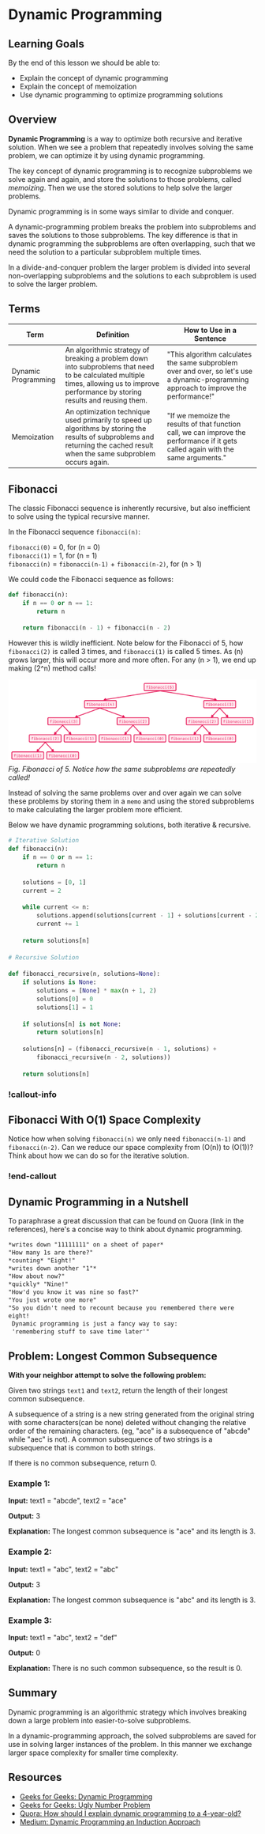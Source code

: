 # Dynamic Programming

## Learning Goals

By the end of this lesson we should be able to:

- Explain the concept of dynamic programming
- Explain the concept of memoization
- Use dynamic programming to optimize programming solutions

## Overview

**Dynamic Programming** is a way to optimize both recursive and iterative solution. When we see a problem that repeatedly involves solving the same problem, we can optimize it by using dynamic programming.

The key concept of dynamic programming is to recognize subproblems we solve again and again, and store the solutions to those problems, called _memoizing_. Then we use the stored solutions to help solve the larger problems.

Dynamic programming is in some ways similar to divide and conquer.

A dynamic-programming problem breaks the problem into subproblems and saves the solutions to those subproblems. The key difference is that in dynamic programming the subproblems are often overlapping, such that we need the solution to a particular subproblem multiple times.

In a divide-and-conquer problem the larger problem is divided into several non-overlapping subproblems and the solutions to each subproblem is used to solve the larger problem.

## Terms

| Term                | Definition                                                                                                                                                                             | How to Use in a Sentence                                                                                                               |
| ------------------- | -------------------------------------------------------------------------------------------------------------------------------------------------------------------------------------- | -------------------------------------------------------------------------------------------------------------------------------------- |
| Dynamic Programming | An algorithmic strategy of breaking a problem down into subproblems that need to be calculated multiple times, allowing us to improve performance by storing results and reusing them. | "This algorithm calculates the same subproblem over and over, so let's use a dynamic-programming approach to improve the performance!" |
| Memoization         | An optimization technique used primarily to speed up algorithms by storing the results of subproblems and returning the cached result when the same subproblem occurs again.           | "If we memoize the results of that function call, we can improve the performance if it gets called again with the same arguments."     |

## Fibonacci

The classic Fibonacci sequence is inherently recursive, but also inefficient to solve using the typical recursive manner.

In the Fibonacci sequence `fibonacci(n)`:

`fibonacci(0)` = 0, for \(n = 0\)  
`fibonacci(1)` = 1, for \(n = 1\)  
`fibonacci(n)` = `fibonacci(n-1)` + `fibonacci(n-2)`, for \(n > 1\)

We could code the Fibonacci sequence as follows:

```python
def fibonacci(n):
    if n == 0 or n == 1:
        return n

    return fibonacci(n - 1) + fibonacci(n - 2)
```

However this is wildly inefficient. Note below for the Fibonacci of 5, how `fibonacci(2)` is called 3 times, and `fibonacci(1)` is called 5 times. As \(n\) grows larger, this will occur more and more often. For any \(n > 1\), we end up making \(2^n\) method calls!

![fibonacci(5) calls fibonacci(4)(a) and fibonacci(3)(b). fibonacci(4)(a) calls fibonacci(3)(c) and fibonacci(2)(d). fibonacci(3)(c) calls fibonacci(2)(e) and fibonacci(1)(f). fibonacci(2)(e) calls fibonacci(1)(g) and fibonacci(0)(h). fibonacci(2)(d) calls fibonacci(1)(i) and fibonacci(0)(j). fibonacci(3)(b) calls fibonacci(2)(k) and fibonacci(1)(l). fibonacci(2)(k) calls fibonacci(1)(m) and fibonacci(0)(n).](../assets/algorithmic-strategies_dynamic-programming_fibonacci-inefficient.png)  
_Fig. Fibonacci of 5. Notice how the same subproblems are repeatedly called!_

Instead of solving the same problems over and over again we can solve these problems by storing them in a `memo` and using the stored subproblems to make calculating the larger problem more efficient.

Below we have dynamic programming solutions, both iterative & recursive.

```python
# Iterative Solution
def fibonacci(n):
    if n == 0 or n == 1:
        return n

    solutions = [0, 1]
    current = 2

    while current <= n:
        solutions.append(solutions[current - 1] + solutions[current - 2])
        current += 1

    return solutions[n]

# Recursive Solution

def fibonacci_recursive(n, solutions=None):
    if solutions is None:
        solutions = [None] * max(n + 1, 2)
        solutions[0] = 0
        solutions[1] = 1

    if solutions[n] is not None:
        return solutions[n]

    solutions[n] = (fibonacci_recursive(n - 1, solutions) +
        fibonacci_recursive(n - 2, solutions))

    return solutions[n]
```

### !callout-info

## Fibonacci With O(1) Space Complexity

Notice how when solving `fibonacci(n)` we only need `fibonacci(n-1)` and `fibonacci(n-2)`. Can we reduce our space complexity from \(O(n)\) to \(O(1)\)? Think about how we can do so for the iterative solution.

### !end-callout

## Dynamic Programming in a Nutshell

To paraphrase a great discussion that can be found on Quora (link in the references), here's a concise way to think about dynamic programming.

```
*writes down "11111111" on a sheet of paper*
"How many 1s are there?"
*counting* "Eight!"
*writes down another "1"*
"How about now?"
*quickly* "Nine!"
"How'd you know it was nine so fast?"
"You just wrote one more"
"So you didn't need to recount because you remembered there were eight!
 Dynamic programming is just a fancy way to say:
 'remembering stuff to save time later'"
```

## Problem: Longest Common Subsequence

**With your neighbor attempt to solve the following problem:**

Given two strings `text1` and `text2`, return the length of their longest common subsequence.

A subsequence of a string is a new string generated from the original string with some characters(can be none) deleted without changing the relative order of the remaining characters. (eg, "ace" is a subsequence of "abcde" while "aec" is not). A common subsequence of two strings is a subsequence that is common to both strings.

If there is no common subsequence, return 0.

### Example 1:

**Input:** text1 = "abcde", text2 = "ace"

**Output:** 3

**Explanation:** The longest common subsequence is "ace" and its length is 3.

### Example 2:

**Input:** text1 = "abc", text2 = "abc"

**Output:** 3

**Explanation:** The longest common subsequence is "abc" and its length is 3.

### Example 3:

**Input:** text1 = "abc", text2 = "def"

**Output:** 0

**Explanation:** There is no such common subsequence, so the result is 0.

## Summary

Dynamic programming is an algorithmic strategy which involves breaking down a large problem into easier-to-solve subproblems.

In a dynamic-programming approach, the solved subproblems are saved for use in solving larger instances of the problem. In this manner we exchange larger space complexity for smaller time complexity.

## Resources

- [Geeks for Geeks: Dynamic Programming](https://www.geeksforgeeks.org/dynamic-programming/)
- [Geeks for Geeks: Ugly Number Problem](https://www.geeksforgeeks.org/ugly-numbers/)
- [Quora: How should I explain dynamic programming to a 4-year-old?](https://www.quora.com/How-should-I-explain-dynamic-programming-to-a-4-year-old/answer/Jonathan-Paulson)
- [Medium: Dynamic Programming an Induction Approach](https://medium.com/@tiagot/dynamic-programming-an-induction-approach-b5c5e73c4a19)
